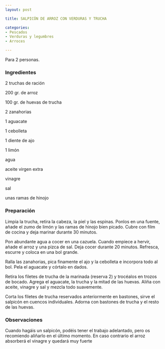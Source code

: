 ```yaml
---
layout: post

title: SALPICÓN DE ARROZ CON VERDURAS Y TRUCHA

categories:
- Pescados
- Verduras y legumbres
- Arroces

---
```

Para 2 personas.

<h3>Ingredientes</h3>

2 truchas de ración

200 gr. de arroz

100 gr. de huevas de trucha

2 zanahorias

1 aguacate

1 cebolleta

1 diente de ajo

1 limón

agua

aceite virgen extra

vinagre

sal

unas ramas de hinojo

<h3>Preparación</h3>

Limpia la trucha, retira la cabeza, la piel y las espinas. Ponlos en una fuente, añade el zumo de limón y las ramas de hinojo bien picado. Cubre con film de cocina y deja marinar durante 30 minutos.

Pon abundante agua a cocer en una cazuela. Cuando empiece a hervir, añade el arroz y una pizca de sal. Deja cocer durante 20 minutos. Refresca, escurre y coloca en una bol grande.

Ralla las zanahorias, pica finamente el ajo y la cebolleta e incorpora todo al bol. Pela el aguacate y córtalo en dados.

Retira los filetes de trucha de la marinada (reserva 2) y trocéalos en trozos de bocado. Agrega el aguacate, la trucha y la mitad de las huevas. Aliña con aceite, vinagre y sal y mezcla todo suavemente.

Corta los filetes de trucha reservados anteriormente en bastones, sirve el salpicón en cuencos individuales. Adorna con bastones de trucha y el resto de las huevas.

<h3>Observaciones</h3>

Cuando hagáis un salpicón, podéis tener el trabajo adelantado, pero os recomiendo aliñarlo en el último momento. En caso contrario el arroz absorberá el vinagre y quedará muy fuerte